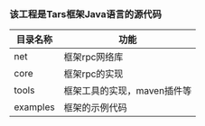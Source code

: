 ### 该工程是Tars框架Java语言的源代码 ###


目录名称|功能
-------|----------------------
net |框架rpc网络库
core|框架rpc的实现
tools|框架工具的实现，maven插件等
examples|框架的示例代码








